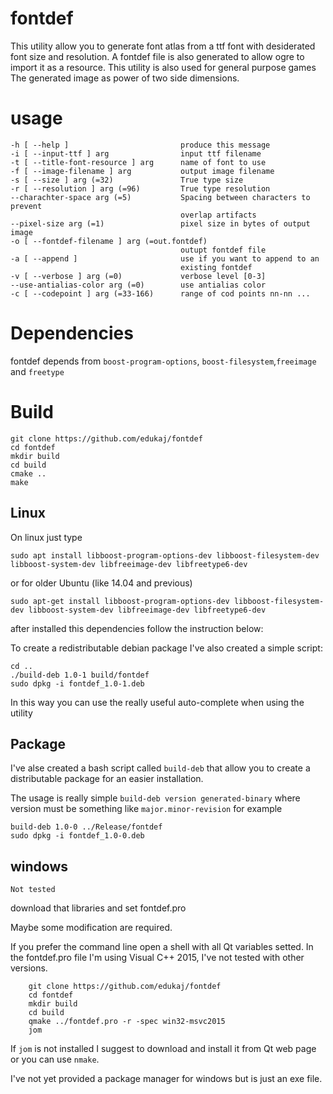 # fontdef
This utility allow you to generate font atlas from a ttf font with
desiderated font size and resolution. 
A fontdef file is also generated to allow ogre to import it as a resource.
This utility is also used for general purpose games
The generated image as power of two side dimensions.

# usage

	-h [ --help ]                         produce this message
	-i [ --input-ttf ] arg                input ttf filename
	-t [ --title-font-resource ] arg      name of font to use
	-f [ --image-filename ] arg           output image filename
	-s [ --size ] arg (=32)               True type size
	-r [ --resolution ] arg (=96)         True type resolution
	--charachter-space arg (=5)           Spacing between characters to prevent 
	                                      overlap artifacts
	--pixel-size arg (=1)                 pixel size in bytes of output image
	-o [ --fontdef-filename ] arg (=out.fontdef)
	                                      outupt fontdef file
	-a [ --append ]                       use if you want to append to an 
	                                      existing fontdef
	-v [ --verbose ] arg (=0)             verbose level [0-3]
	--use-antialias-color arg (=0)        use antialias color
	-c [ --codepoint ] arg (=33-166)      range of cod points nn-nn ...


# Dependencies 
fontdef depends from `boost-program-options`, `boost-filesystem`,`freeimage` and `freetype`

# Build

	git clone https://github.com/edukaj/fontdef
    cd fontdef
	mkdir build
	cd build
	cmake ..
	make

## Linux
On linux just type 

	sudo apt install libboost-program-options-dev libboost-filesystem-dev libboost-system-dev libfreeimage-dev libfreetype6-dev


or for older Ubuntu (like 14.04 and previous)

	sudo apt-get install libboost-program-options-dev libboost-filesystem-dev libboost-system-dev libfreeimage-dev libfreetype6-dev
	
after installed this dependencies follow the instruction below:


To create a redistributable debian package I've also created a simple script:
        
	cd ..
	./build-deb 1.0-1 build/fontdef
    sudo dpkg -i fontdef_1.0-1.deb

In this way you can use the really useful auto-complete when using the utility

## Package
I've alse created a bash script called `build-deb` that allow you to 
create a distributable package for an easier installation.

The usage is really simple `build-deb version generated-binary` where version
must be something like `major.minor-revision` for example 

	build-deb 1.0-0 ../Release/fontdef
	sudo dpkg -i fontdef_1.0-0.deb

## windows

``Not tested``

download that libraries and set fontdef.pro 

Maybe some modification are required. 

If you prefer the command line open a shell with all Qt variables setted. In the fontdef.pro file I'm using Visual C++ 2015, 
I've not tested with other versions.


        git clone https://github.com/edukaj/fontdef
        cd fontdef
        mkdir build
        cd build
        qmake ../fontdef.pro -r -spec win32-msvc2015
        jom 
 
If `jom` is not installed I suggest to download and install it from Qt web page or you can use `nmake`.

I've not yet provided a package manager for windows but is just an exe file.
